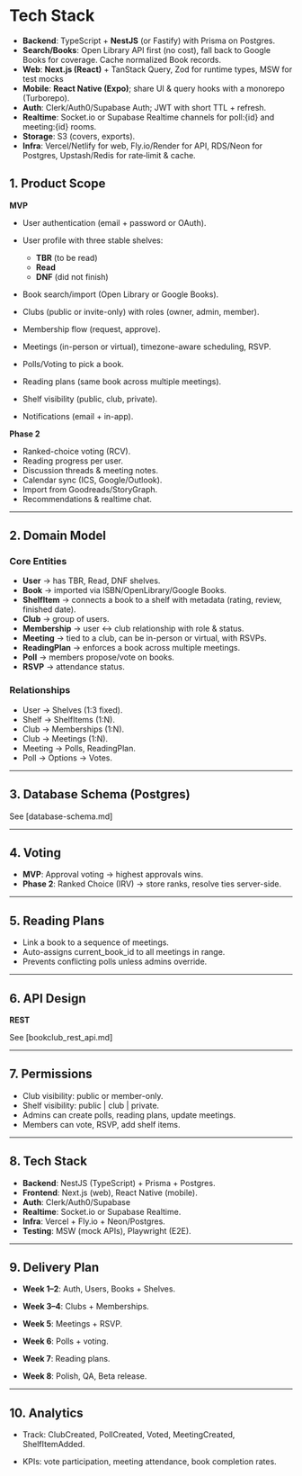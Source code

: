 # Tech Stack

- **Backend**: TypeScript + **NestJS** (or Fastify) with Prisma on Postgres.
- **Search/Books**: Open Library API first (no cost), fall back to Google Books for coverage. Cache normalized Book records.
- **Web**: **Next.js (React)** + TanStack Query, Zod for runtime types, MSW for test mocks
- **Mobile**: **React Native (Expo)**; share UI & query hooks with a monorepo (Turborepo).
- **Auth**: Clerk/Auth0/Supabase Auth; JWT with short TTL + refresh.
- **Realtime**: Socket.io or Supabase Realtime channels for poll:{id} and meeting:{id} rooms.
- **Storage**: S3 (covers, exports).
- **Infra**: Vercel/Netlify for web, Fly.io/Render for API, RDS/Neon for Postgres, Upstash/Redis for rate‑limit & cache.

## **1. Product Scope**


**MVP**

- User authentication (email + password or OAuth).
- User profile with three stable shelves:
    - **TBR** (to be read)
    - **Read**
    - **DNF** (did not finish)

- Book search/import (Open Library or Google Books).
- Clubs (public or invite-only) with roles (owner, admin, member).
- Membership flow (request, approve).
- Meetings (in-person or virtual), timezone-aware scheduling, RSVP.
- Polls/Voting to pick a book.
- Reading plans (same book across multiple meetings).
- Shelf visibility (public, club, private).
- Notifications (email + in-app).


**Phase 2**

- Ranked-choice voting (RCV).
- Reading progress per user.
- Discussion threads & meeting notes.
- Calendar sync (ICS, Google/Outlook).
- Import from Goodreads/StoryGraph.
- Recommendations & realtime chat.

---

## **2. Domain Model**


### **Core Entities**

- **User** → has TBR, Read, DNF shelves.
- **Book** → imported via ISBN/OpenLibrary/Google Books.
- **ShelfItem** → connects a book to a shelf with metadata (rating, review, finished date).
- **Club** → group of users.
- **Membership** → user ↔ club relationship with role & status.
- **Meeting** → tied to a club, can be in-person or virtual, with RSVPs.
- **ReadingPlan** → enforces a book across multiple meetings.
- **Poll** → members propose/vote on books.
- **RSVP** → attendance status.

### **Relationships**

- User → Shelves (1:3 fixed).
- Shelf → ShelfItems (1:N).
- Club → Memberships (1:N).
- Club → Meetings (1:N).
- Meeting → Polls, ReadingPlan.
- Poll → Options → Votes.

---

## **3. Database Schema (Postgres)**

See [database-schema.md]

---

## **4. Voting**

- **MVP**: Approval voting → highest approvals wins.
- **Phase 2**: Ranked Choice (IRV) → store ranks, resolve ties server-side.

---

## **5. Reading Plans**

- Link a book to a sequence of meetings.
- Auto-assigns current_book_id to all meetings in range.
- Prevents conflicting polls unless admins override.

---

## **6. API Design**

**REST**

See [bookclub_rest_api.md]

---

## **7. Permissions**

- Club visibility: public or member-only.
- Shelf visibility: public | club | private.
- Admins can create polls, reading plans, update meetings.
- Members can vote, RSVP, add shelf items.


---

## **8. Tech Stack**

- **Backend**: NestJS (TypeScript) + Prisma + Postgres.
- **Frontend**: Next.js (web), React Native (mobile).
- **Auth**: Clerk/Auth0/Supabase
- **Realtime**: Socket.io or Supabase Realtime.
- **Infra**: Vercel + Fly.io + Neon/Postgres.
- **Testing**: MSW (mock APIs), Playwright (E2E).


---

## **9. Delivery Plan**

- **Week 1–2**: Auth, Users, Books + Shelves.
- **Week 3–4**: Clubs + Memberships.
- **Week 5**: Meetings + RSVP.

- **Week 6**: Polls + voting.

- **Week 7**: Reading plans.

- **Week 8**: Polish, QA, Beta release.


---

## **10. Analytics**

- Track: ClubCreated, PollCreated, Voted, MeetingCreated, ShelfItemAdded.

- KPIs: vote participation, meeting attendance, book completion rates.
